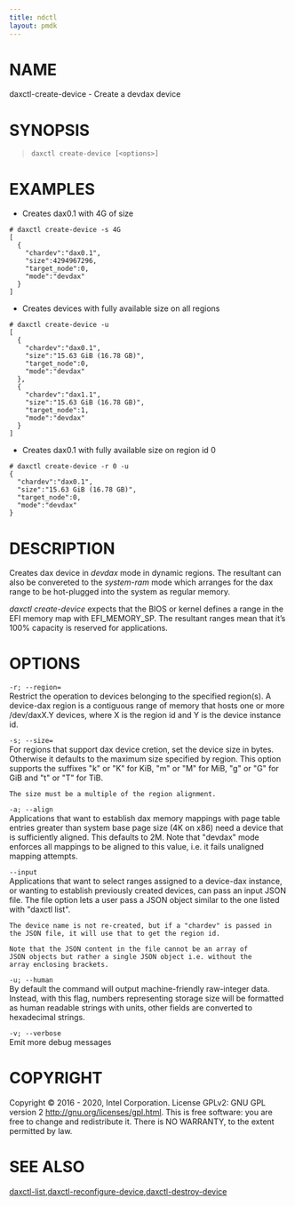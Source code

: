 ```yaml
---
title: ndctl
layout: pmdk
---
```


# NAME

daxctl-create-device - Create a devdax device

# SYNOPSIS

>     daxctl create-device [<options>]

# EXAMPLES

-   Creates dax0.1 with 4G of size

<!-- -->

    # daxctl create-device -s 4G
    [
      {
        "chardev":"dax0.1",
        "size":4294967296,
        "target_node":0,
        "mode":"devdax"
      }
    ]

-   Creates devices with fully available size on all regions

<!-- -->

    # daxctl create-device -u
    [
      {
        "chardev":"dax0.1",
        "size":"15.63 GiB (16.78 GB)",
        "target_node":0,
        "mode":"devdax"
      },
      {
        "chardev":"dax1.1",
        "size":"15.63 GiB (16.78 GB)",
        "target_node":1,
        "mode":"devdax"
      }
    ]

-   Creates dax0.1 with fully available size on region id 0

<!-- -->

    # daxctl create-device -r 0 -u
    {
      "chardev":"dax0.1",
      "size":"15.63 GiB (16.78 GB)",
      "target_node":0,
      "mode":"devdax"
    }

# DESCRIPTION

Creates dax device in *devdax* mode in dynamic regions. The resultant
can also be convereted to the *system-ram* mode which arranges for the
dax range to be hot-plugged into the system as regular memory.

*daxctl create-device* expects that the BIOS or kernel defines a range
in the EFI memory map with EFI_MEMORY_SP. The resultant ranges mean that
it’s 100% capacity is reserved for applications.

# OPTIONS

`-r; --region=`  
Restrict the operation to devices belonging to the specified region(s).
A device-dax region is a contiguous range of memory that hosts one or
more /dev/daxX.Y devices, where X is the region id and Y is the device
instance id.

`-s; --size=`  
For regions that support dax device cretion, set the device size in
bytes. Otherwise it defaults to the maximum size specified by region.
This option supports the suffixes "k" or "K" for KiB, "m" or "M" for
MiB, "g" or "G" for GiB and "t" or "T" for TiB.

    The size must be a multiple of the region alignment.

`-a; --align`  
Applications that want to establish dax memory mappings with page table
entries greater than system base page size (4K on x86) need a device
that is sufficiently aligned. This defaults to 2M. Note that "devdax"
mode enforces all mappings to be aligned to this value, i.e. it fails
unaligned mapping attempts.

`--input`  
Applications that want to select ranges assigned to a device-dax
instance, or wanting to establish previously created devices, can pass
an input JSON file. The file option lets a user pass a JSON object
similar to the one listed with "daxctl list".

    The device name is not re-created, but if a "chardev" is passed in
    the JSON file, it will use that to get the region id.

    Note that the JSON content in the file cannot be an array of
    JSON objects but rather a single JSON object i.e. without the
    array enclosing brackets.

<!-- -->

`-u; --human`  
By default the command will output machine-friendly raw-integer data.
Instead, with this flag, numbers representing storage size will be
formatted as human readable strings with units, other fields are
converted to hexadecimal strings.

<!-- -->

`-v; --verbose`  
Emit more debug messages

# COPYRIGHT

Copyright © 2016 - 2020, Intel Corporation. License GPLv2: GNU GPL
version 2 <http://gnu.org/licenses/gpl.html>. This is free software: you
are free to change and redistribute it. There is NO WARRANTY, to the
extent permitted by law.

# SEE ALSO

[daxctl-list](daxctl-list.md),[daxctl-reconfigure-device](daxctl-reconfigure-device.md),[daxctl-destroy-device](daxctl-destroy-device.md)
